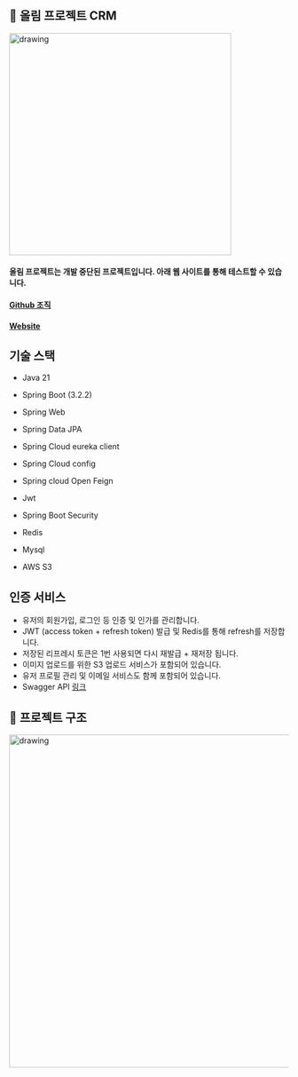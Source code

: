## 🙌 올림 프로젝트 CRM

<img src="https://cdn.discordapp.com/attachments/393025698907947009/1219293363501535363/2023-12-26_143330.png?ex=660ac66f&is=65f8516f&hm=99f744e1e9d97969c392296d1fa1eca9ba2ea903d8df684fd901620e6dfcc191&" alt="drawing" width="400"/>

#### 올림 프로젝트는 개발 중단된 프로젝트입니다. 아래 웹 사이트를 통해 테스트할 수 있습니다.
#### [Github 조직](https://github.com/Olim-org) 
#### [Website](https://olim-crm-front.vercel.app/introduction)

## 기술 스택
- Java 21
- Spring Boot (3.2.2)
- Spring Web
- Spring Data JPA
- Spring Cloud eureka client
- Spring Cloud config
- Spring cloud Open Feign

- Jwt
- Spring Boot Security
- Redis
- Mysql
- AWS S3

## 인증 서비스
- 유저의 회원가입, 로그인 등 인증 및 인가를 관리합니다.
- JWT (access token + refresh token) 발급 및 Redis를 통해 refresh를 저장합니다.
- 저장된 리프레시 토큰은 1번 사용되면 다시 재발급 + 재저장 됩니다.
- 이미지 업로드를 위한 S3 업로드 서비스가 포함되어 있습니다.
- 유저 프로필 관리 및 이메일 서비스도 함께 포함되어 있습니다.
- Swagger API [링크](https://apis.olim.pyre.live/auth-service/swagger-ui/index.html)

## 🔅 프로젝트 구조

<img src="https://cdn.discordapp.com/attachments/393025698907947009/1224268422095966218/image.png?ex=661cdfd1&is=660a6ad1&hm=19d0e769c6aea92744471e94e0379496a70530d8a21556fe90621b4a983060ef&" alt="drawing" width="600"/>

